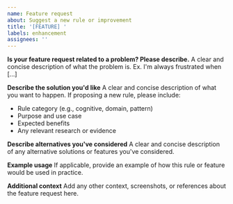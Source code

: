 ```yaml
---
name: Feature request
about: Suggest a new rule or improvement
title: '[FEATURE] '
labels: enhancement
assignees: ''
---
```


**Is your feature request related to a problem? Please describe.**
A clear and concise description of what the problem is. Ex. I'm always frustrated when [...]

**Describe the solution you'd like**
A clear and concise description of what you want to happen. If proposing a new rule, please include:
- Rule category (e.g., cognitive, domain, pattern)
- Purpose and use case
- Expected benefits
- Any relevant research or evidence

**Describe alternatives you've considered**
A clear and concise description of any alternative solutions or features you've considered.

**Example usage**
If applicable, provide an example of how this rule or feature would be used in practice.

**Additional context**
Add any other context, screenshots, or references about the feature request here.